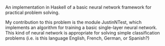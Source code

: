 An implementation in Haskell of a basic neural network framework for practical problem solving.

My contribution to this problem is the module JustinNTest, which implements an algorithm for training a basic 
single-layer neural network.  This kind of neural network is appropriate for solving simple classification
problems (i.e. is this language English, French, German, or Spanish?)

